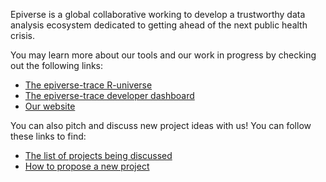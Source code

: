Epiverse is a global collaborative working to develop a trustworthy data 
analysis ecosystem dedicated to getting ahead of the next public health crisis.

You may learn more about our tools and our work in progress by checking out the
following links:

- [The epiverse-trace R-universe](https://epiverse-trace.r-universe.dev/)
- [The epiverse-trace developer dashboard](https://epiverse-trace.github.io/epiversedashboard/)
- [Our website](https://data.org/initiatives/epiverse/)

You can also pitch and discuss new project ideas with us! You can follow these links to find:

* [The list of projects being discussed](https://github.com/epiverse-trace/pitcher/discussions/categories/ideas)
* [How to propose a new project](https://github.com/epiverse-trace/pitcher/discussions/new?category=ideas)
